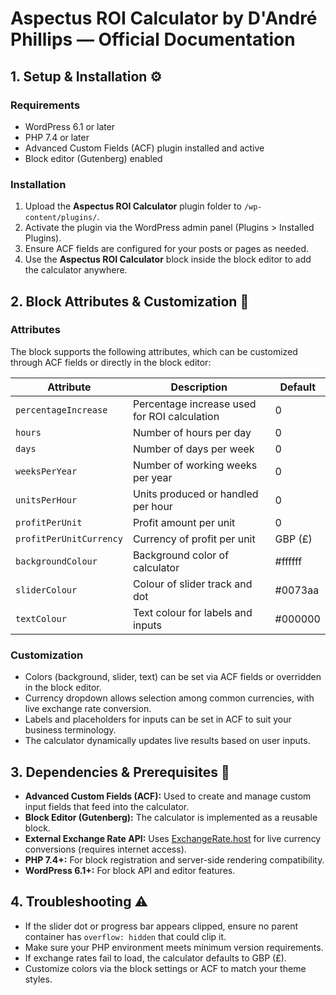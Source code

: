 # Aspectus ROI Calculator by D'André Phillips — Official Documentation

## 1. Setup & Installation ⚙️

### Requirements

- WordPress 6.1 or later
- PHP 7.4 or later
- Advanced Custom Fields (ACF) plugin installed and active
- Block editor (Gutenberg) enabled

### Installation

1. Upload the **Aspectus ROI Calculator** plugin folder to `/wp-content/plugins/`.
2. Activate the plugin via the WordPress admin panel (Plugins > Installed Plugins).
3. Ensure ACF fields are configured for your posts or pages as needed.
4. Use the **Aspectus ROI Calculator** block inside the block editor to add the calculator anywhere.

## 2. Block Attributes & Customization 🎨

### Attributes

The block supports the following attributes, which can be customized through ACF fields or directly in the block editor:

| Attribute               | Description                                   | Default  |
|-------------------------|-----------------------------------------------|----------|
| `percentageIncrease`    | Percentage increase used for ROI calculation  | 0        |
| `hours`                | Number of hours per day                        | 0        |
| `days`                 | Number of days per week                        | 0        |
| `weeksPerYear`         | Number of working weeks per year               | 0        |
| `unitsPerHour`         | Units produced or handled per hour             | 0        |
| `profitPerUnit`        | Profit amount per unit                          | 0        |
| `profitPerUnitCurrency`| Currency of profit per unit                     | GBP (£)  |
| `backgroundColour`     | Background color of calculator                  | #ffffff |
| `sliderColour`         | Colour of slider track and dot                   | #0073aa |
| `textColour`           | Text colour for labels and inputs                | #000000 |

### Customization

- Colors (background, slider, text) can be set via ACF fields or overridden in the block editor.
- Currency dropdown allows selection among common currencies, with live exchange rate conversion.
- Labels and placeholders for inputs can be set in ACF to suit your business terminology.
- The calculator dynamically updates live results based on user inputs.

## 3. Dependencies & Prerequisites 📝

- **Advanced Custom Fields (ACF):** Used to create and manage custom input fields that feed into the calculator.
- **Block Editor (Gutenberg):** The calculator is implemented as a reusable block.
- **External Exchange Rate API:** Uses [ExchangeRate.host](https://exchangerate.host) for live currency conversions (requires internet access).
- **PHP 7.4+:** For block registration and server-side rendering compatibility.
- **WordPress 6.1+:** For block API and editor features.

## 4. Troubleshooting ⚠️

- If the slider dot or progress bar appears clipped, ensure no parent container has `overflow: hidden` that could clip it.
- Make sure your PHP environment meets minimum version requirements.
- If exchange rates fail to load, the calculator defaults to GBP (£).
- Customize colors via the block settings or ACF to match your theme styles.

